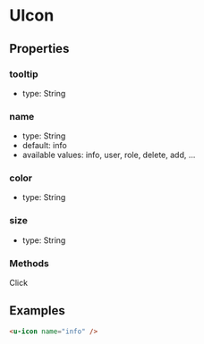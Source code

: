 # UIcon

## Properties

### tooltip

* type: String

### name

* type: String
* default: info
* available values: info, user, role, delete, add, ...

### color

* type: String

### size

* type: String

### Methods
Click

## Examples

```html
<u-icon name="info" />
```
